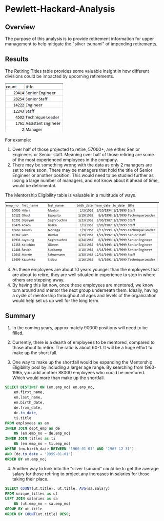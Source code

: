 # Pewlett-Hackard-Analysis

## Overview
The purpose of this analysis is to provide retirement information for upper management to help mitigate the "silver tsunami" of impending retirements.


## Results
 
The Retiring Titles table provides some valuable insight in how different divisions could be impacted by upcoming retirements. 

![Retiring Titles](https://raw.githubusercontent.com/jdwrhodes/Pewlett-Hackard-Analysis/main/Data/retiring_titles.png "Retiring Titles")

For example:
1. Over half of those projected to retire, 57000+, are either Senior Engineers or Senior staff. Meaning over half of those retiring are some of the most experienced employees in the company.
2. There may be something wrong with the data as only 2 managers are set to retire soon. There may be managers that hold the title of Senior Engineer or another position. This would need to be studied further as losing a large number of managers, and not know about it ahead of time, would be detrimental.

The Mentorship Eligibility table is valuable in a multitude of ways.

![Mentorship Eligibility](https://raw.githubusercontent.com/jdwrhodes/Pewlett-Hackard-Analysis/main/Data/mentorship_eligibilty.png "Mentorship Eligibility")

3. As these employees are about 10 years younger than the employees that are about to retire, they are well situated in experience to step in where others are stepping away.
4. By having this list now, once these employees are mentored, we know turn around and mentor the next group underneath them. Ideally, having a cycle of mentorship throughout all ages and levels of the organization would help set us up well for the long term.

## Summary

1. In the coming years, approximately 90000 positions will need to be filled. 
2. Currently, there is a dearth of employees to be mentored, compared to those about to retire. The ratio is about 60-1. It will be a huge effort to make up the short fall.

3. One way to make up the shortfall would be expanding the Mentorship Eligibility pool by including a larger age range. By searching from 1960-1965, you add another 88000 employees who could be mentored. Which would more than make up the shortfall.

``` sql
SELECT DISTINCT ON (em.emp_no) em.emp_no,
	em.first_name,
	em.last_name,
	em.birth_date,
	de.from_date,
	de.to_date,
	ti.title
FROM employees as em
INNER JOIN dept_emp as de
	ON (em.emp_no = de.emp_no)
INNER JOIN titles as ti
	ON (em.emp_no = ti.emp_no)
WHERE (em.birth_date BETWEEN '1960-01-01' AND '1965-12-31')
AND (de.to_date = '9999-01-01')
ORDER BY em.emp_no;
```

4. Another way to look into the "silver tsunami" could be to get the average salary for those retiring to project any increases in salaries for those taking their place.

```sql
SELECT COUNT(ut.title), ut.title, AVG(sa.salary)
FROM unique_titles as ut
LEFT JOIN salaries as sa
	ON (ut.emp_no = sa.emp_no)
GROUP BY ut.title
ORDER BY COUNT(ut.title) DESC;
```
